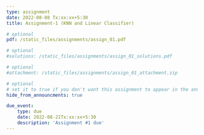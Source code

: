 ```yaml
---
type: assignment
date: 2022-08-08 Tx:xx:xx+5:30
title: Assignment-1 (KNN and Linear Classifier)

# optional 
pdf: /static_files/assignments/assign_01.pdf

# optional
#solutions: /static_files/assignments/assign_01_solutions.pdf

# optional
#attachment: /static_files/assignments/assign_01_attachment.zip

# optional
# set it to true if you don't want this assignment to appear in the announcements section
hide_from_announcments: true

due_event: 
    type: due
    date: 2022-08-21Tx:xx:xx+5:30
    description: 'Assignment #1 due'
---
```

<!-- Other additional contents using markdown -->
